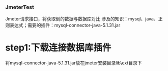 ### JmeterTest
Jmeter请求接口，将获取倒的数据与数据库对比
涉及的知识：mysql、java、正则表达式；需要的插件：mysql-connector-java-5.1.31.jar

# step1:下载连接数据库插件
将mysql-connector-java-5.1.31.jar放在jmeter安装目录lib\ext目录下
